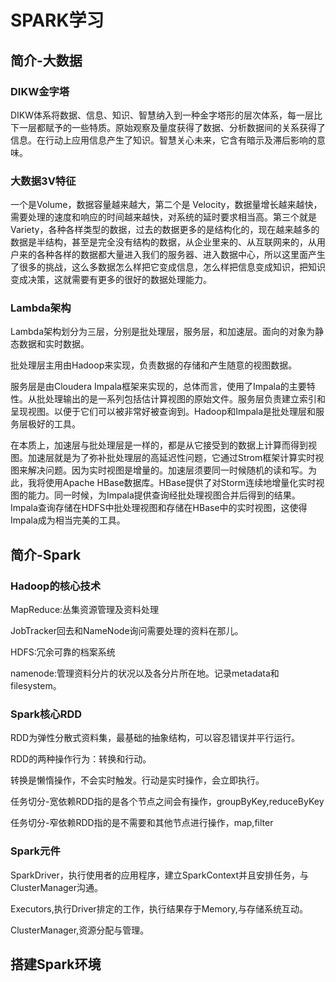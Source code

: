 # SPARK学习

## 简介-大数据

### DIKW金字塔

DIKW体系将数据、信息、知识、智慧纳入到一种金字塔形的层次体系，每一层比下一层都赋予的一些特质。原始观察及量度获得了数据、分析数据间的关系获得了信息。在行动上应用信息产生了知识。智慧关心未来，它含有暗示及滞后影响的意味。

### 大数据3V特征

一个是Volume，数据容量越来越大，第二个是 Velocity，数据量增长越来越快，需要处理的速度和响应的时间越来越快，对系统的延时要求相当高。第三个就是Variety，各种各样类型的数据，过去的数据更多的是结构化的，现在越来越多的数据是半结构，甚至是完全没有结构的数据，从企业里来的、从互联网来的，从用户来的各种各样的数据都大量进入我们的服务器、进入数据中心，所以这里面产生了很多的挑战，这么多数据怎么样把它变成信息，怎么样把信息变成知识，把知识变成决策，这就需要有更多的很好的数据处理能力。

### Lambda架构

Lambda架构划分为三层，分别是批处理层，服务层，和加速层。面向的对象为静态数据和实时数据。

批处理层主用由Hadoop来实现，负责数据的存储和产生随意的视图数据。

服务层是由Cloudera Impala框架来实现的，总体而言，使用了Impala的主要特性。从批处理输出的是一系列包括估计算视图的原始文件。服务层负责建立索引和呈现视图。以便于它们可以被非常好被查询到。Hadoop和Impala是批处理层和服务层极好的工具。

在本质上，加速层与批处理层是一样的，都是从它接受到的数据上计算而得到视图。加速层就是为了弥补批处理层的高延迟性问题，它通过Strom框架计算实时视图来解决问题。因为实时视图是增量的。加速层须要同一时候随机的读和写。为此，我将使用Apache HBase数据库。HBase提供了对Storm连续地增量化实时视图的能力。同一时候，为Impala提供查询经批处理视图合并后得到的结果。Impala查询存储在HDFS中批处理视图和存储在HBase中的实时视图，这使得Impala成为相当完美的工具。

## 简介-Spark

### Hadoop的核心技术

MapReduce:丛集资源管理及资料处理

JobTracker回去和NameNode询问需要处理的资料在那儿。

HDFS:冗余可靠的档案系统

namenode:管理资料分片的状况以及各分片所在地。记录metadata和filesystem。

### Spark核心RDD

RDD为弹性分散式资料集，最基础的抽象结构，可以容忍错误并平行运行。

RDD的两种操作行为：转换和行动。

转换是懒惰操作，不会实时触发。行动是实时操作，会立即执行。

任务切分-宽依赖RDD指的是各个节点之间会有操作，groupByKey,reduceByKey

任务切分-窄依赖RDD指的是不需要和其他节点进行操作，map,filter

### Spark元件

SparkDriver，执行使用者的应用程序，建立SparkContext并且安排任务，与ClusterManager沟通。

Executors,执行Driver排定的工作，执行结果存于Memory,与存储系统互动。

ClusterManager,资源分配与管理。


## 搭建Spark环境


